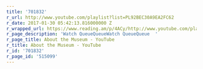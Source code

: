 ```yaml
---
title: '701832'
r_url: http://www.youtube.com/playlist?list=PL92BEC30A9EA2FC62
r_date: 2017-01-30 05:42:13.816000000 Z
r_wrapped_url: https://www.reading.am/p/4ACy/http://www.youtube.com/playlist?list=PL92BEC30A9EA2FC62
r_page_description: 'Watch QueueQueueWatch QueueQueue  '
r_page_title: About the Museum - YouTube
r_title: About the Museum - YouTube
r_id: '701832'
r_page_id: '515099'
---
```


